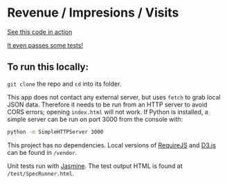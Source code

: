# Revenue / Impresions / Visits

[See this code in action](https://ajrussellaudio.github.io/mfl-pie-charts/)

[It even passes some tests!](https://ajrussellaudio.github.io/mfl-pie-charts/test/SpecRunner.html)

## To run this locally:

`git clone` the repo and `cd` into its folder.

This app does not contact any external server, but uses `fetch` to grab local JSON data. Therefore it needs to be run from an HTTP server to avoid CORS errors; opening `index.html` will not work. If Python is installed, a simple server can be run on port 3000 from the console with:

```bash
python -m SimpleHTTPServer 3000
```

This project has no dependencies. Local versions of [RequireJS](http://requirejs.org/) and [D3.js](https://d3js.org/) can be found in `/vendor`.

Unit tests run with [Jasmine](https://jasmine.github.io/). The test output HTML is found at `/test/SpecRunner.html`.